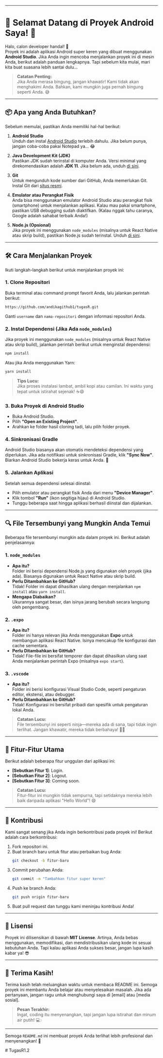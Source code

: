

---

# 🚀 **Selamat Datang di Proyek Android Saya!** 🎉

Halo, calon developer handal! 👋  
Proyek ini adalah aplikasi Android super keren yang dibuat menggunakan **Android Studio**. Jika Anda ingin mencoba menjalankan proyek ini di mesin Anda, berikut adalah panduan lengkapnya. Tapi sebelum kita mulai, mari kita buat suasana lebih santai dulu...

> **Catatan Penting:**  
> Jika Anda merasa bingung, jangan khawatir! Kami tidak akan menghakimi Anda. Bahkan, kami mungkin juga pernah bingung seperti Anda. 😅  

---

## 📦 **Apa yang Anda Butuhkan?**

Sebelum memulai, pastikan Anda memiliki hal-hal berikut:

1. **Android Studio**  
   Unduh dan instal [Android Studio](https://developer.android.com/studio) terlebih dahulu. Jika belum punya, jangan coba-coba pakai Notepad ya... 😂

2. **Java Development Kit (JDK)**  
   Pastikan JDK sudah terinstal di komputer Anda. Versi minimal yang direkomendasikan adalah **JDK 11**. Jika belum ada, unduh [di sini](https://www.oracle.com/java/technologies/javase-jdk11-downloads.html).

3. **Git**  
   Untuk mengunduh kode sumber dari GitHub, Anda memerlukan Git. Instal Git dari [situs resmi](https://git-scm.com/).

4. **Emulator atau Perangkat Fisik**  
   Anda bisa menggunakan emulator Android Studio atau perangkat fisik (smartphone) untuk menjalankan aplikasi. Kalau mau pakai smartphone, pastikan USB debugging sudah diaktifkan. (Kalau nggak tahu caranya, Google adalah sahabat terbaik Anda!)

5. **Node.js (Opsional)**  
   Jika proyek ini menggunakan `node_modules` (misalnya untuk React Native atau skrip build), pastikan Node.js sudah terinstal. Unduh [di sini](https://nodejs.org/).

---

## 🛠️ **Cara Menjalankan Proyek**

Ikuti langkah-langkah berikut untuk menjalankan proyek ini:

### 1. **Clone Repositori**
Buka terminal atau command prompt favorit Anda, lalu jalankan perintah berikut:
```bash
https://github.com/andikagithub1/tugasR.git
```
Ganti `username` dan `nama-repositori` dengan informasi repositori Anda.

### 2. **Instal Dependensi (Jika Ada `node_modules`)**
Jika proyek ini menggunakan `node_modules` (misalnya untuk React Native atau skrip build), jalankan perintah berikut untuk menginstal dependensi:
```bash
npm install
```
Atau jika Anda menggunakan Yarn:
```bash
yarn install
```

> **Tips Lucu:**  
> Jika proses instalasi lambat, ambil kopi atau camilan. Ini waktu yang tepat untuk istirahat sejenak! ☕😄

### 3. **Buka Proyek di Android Studio**
- Buka Android Studio.
- Pilih **"Open an Existing Project"**.
- Arahkan ke folder hasil cloning tadi, lalu pilih folder proyek.

### 4. **Sinkronisasi Gradle**
Android Studio biasanya akan otomatis mendeteksi dependensi yang diperlukan. Jika ada notifikasi untuk sinkronisasi Gradle, klik **"Sync Now"**. Biarkan Android Studio bekerja keras untuk Anda. 💪

### 5. **Jalankan Aplikasi**
Setelah semua dependensi selesai diinstal:
- Pilih emulator atau perangkat fisik Anda dari menu **"Device Manager"**.
- Klik tombol **"Run"** (ikon segitiga hijau) di Android Studio.
- Tunggu beberapa saat hingga aplikasi berhasil diinstal dan dijalankan.

---

## 🔍 **File Tersembunyi yang Mungkin Anda Temui**

Beberapa file tersembunyi mungkin ada dalam proyek ini. Berikut adalah penjelasannya:

### 1. **`node_modules`**
- **Apa itu?**  
  Folder ini berisi dependensi Node.js yang digunakan oleh proyek (jika ada). Biasanya digunakan untuk React Native atau skrip build.
- **Perlu Ditambahkan ke GitHub?**  
  Tidak! Folder ini dapat dihasilkan ulang dengan menjalankan `npm install` atau `yarn install`.
- **Mengapa Diabaikan?**  
  Ukurannya sangat besar, dan isinya jarang berubah secara langsung oleh pengembang.

### 2. **`.expo`**
- **Apa itu?**  
  Folder ini hanya relevan jika Anda menggunakan **Expo** untuk membangun aplikasi React Native. Isinya mencakup file konfigurasi dan cache sementara.
- **Perlu Ditambahkan ke GitHub?**  
  Tidak! File-file ini bersifat temporer dan dapat dihasilkan ulang saat Anda menjalankan perintah Expo (misalnya `expo start`).

### 3. **`.vscode`**
- **Apa itu?**  
  Folder ini berisi konfigurasi Visual Studio Code, seperti pengaturan editor, ekstensi, atau debugger.
- **Perlu Ditambahkan ke GitHub?**  
  Tidak! Konfigurasi ini bersifat pribadi dan spesifik untuk pengaturan lokal Anda.

> **Catatan Lucu:**  
> File tersembunyi ini seperti ninja—mereka ada di sana, tapi tidak ingin terlihat. Jangan khawatir, mereka tidak berbahaya! 🥷😄

---

## 🌟 **Fitur-Fitur Utama**

Berikut adalah beberapa fitur unggulan dari aplikasi ini:
- **[Sebutkan Fitur 1]**: Login.
- **[Sebutkan Fitur 2]**: Logout.
- **[Sebutkan Fitur 3]**: Coming soon.

> **Catatan Lucu:**  
> Fitur-fitur ini mungkin tidak sempurna, tapi setidaknya mereka lebih baik daripada aplikasi "Hello World"! 😄

---

## 🤝 **Kontribusi**

Kami sangat senang jika Anda ingin berkontribusi pada proyek ini! Berikut adalah cara berkontribusi:
1. Fork repositori ini.
2. Buat branch baru untuk fitur atau perbaikan bug Anda:
   ```bash
   git checkout -b fitur-baru
   ```
3. Commit perubahan Anda:
   ```bash
   git commit -m "Tambahkan fitur super keren"
   ```
4. Push ke branch Anda:
   ```bash
   git push origin fitur-baru
   ```
5. Buat pull request dan tunggu kami meninjau kontribusi Anda!

---

## 📜 **Lisensi**

Proyek ini dilisensikan di bawah **MIT License**. Artinya, Anda bebas menggunakan, memodifikasi, dan mendistribusikan ulang kode ini sesuai kebutuhan Anda. Tapi kalau aplikasi Anda sukses besar, jangan lupa kasih kabar ya! 😎

---

## 🙏 **Terima Kasih!**

Terima kasih telah meluangkan waktu untuk membaca README ini. Semoga proyek ini membantu Anda belajar atau menyelesaikan masalah. Jika ada pertanyaan, jangan ragu untuk menghubungi saya di [email] atau [media sosial].

> **Pesan Terakhir:**  
> Ingat, coding itu menyenangkan, tapi jangan lupa istirahat dan minum air putih! 💻💧  

---

Semoga `README.md` ini membuat proyek Anda terlihat lebih profesional dan menyenangkan! 🚀

#   T u g a s R 1 . 2  
 